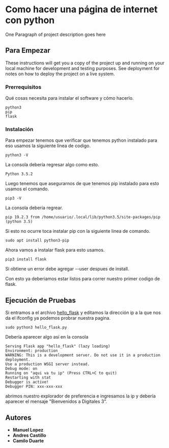 # Como hacer una página de internet con python

One Paragraph of project description goes here

## Para Empezar

These instructions will get you a copy of the project up and running on your local machine for development and testing purposes. See deployment for notes on how to deploy the project on a live system.

### Prerrequisitos

Qué cosas necesita para instalar el software y cómo hacerlo.

    python3
    pip
    flask

### Instalación

Para empezar tenemos que verificar que tenemos python instalado para eso usamos la siguiente línea de codigo.

    python3 -V

La consola debería regresar algo como esto.

    Python 3.5.2

Luego tenemos que asegurarnos de que tenemos pip instalado para esto usamos el comando.

    pip3 -V

La consola debería regrear.

    pip 19.2.3 from /home/usuario/.local/lib/python3.5/site-packages/pip (python 3.5)

Si esto no ocurre toca instalar pip con la siguiente linea de comando.

    sudo apt install python3-pip

Ahora vamos a instalar flask para esto usamos.

    pip3 install flask

Si obtiene un error debe agregar --user despues de install.

Con esto ya deberiamos estar listos para correr nuestro primer codigo de flask.

## Ejecución de Pruebas

Si entramos a el archivo [hello_flask](hello_flask.py) y editamos la dirección ip a la que nos da el ifconfig ya podemos probrar nuestra pagina.

    sudo python3 hello_flask.py

Debería aparecer algo así en la consola

    Serving Flask app "hello_flask" (lazy loading)
    Environment: production
    WARNING: This is a development server. Do not use it in a production deployment.
    Use a production WSGI server instead.
    Debug mode: on
    Running on "aqui va tu ip" (Press CTRL+C to quit)
    Restarting with stat
    Debugger is active!
    Debugger PIN: xxx-xxx-xxx

abrimos nuestro explorador de preferencia e ingresamos la ip y debería aparecer el mensaje "Bienvenidos a Digitales 3".

## Autores

-   **Manuel Lopez**
-   **Andres Castillo**
-   **Camilo Duarte**
